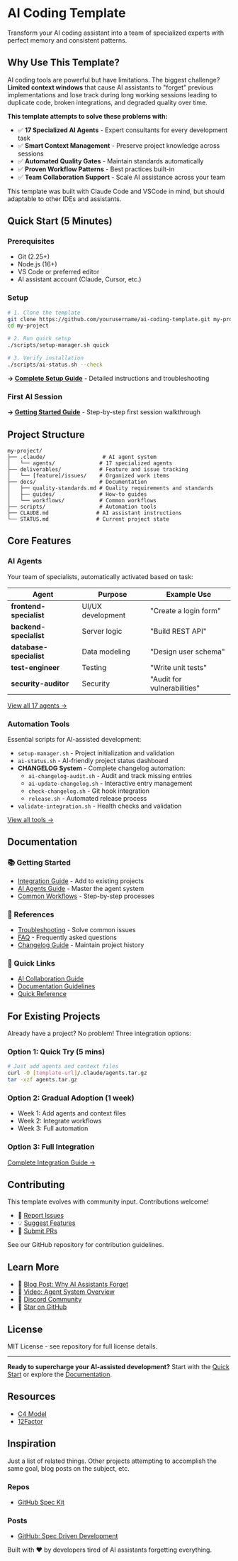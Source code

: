 # AI Coding Template

Transform your AI coding assistant into a team of specialized experts with perfect memory and consistent patterns.

## Why Use This Template?

AI coding tools are powerful but have limitations. The biggest challenge? **Limited context windows** that cause AI assistants to "forget" previous implementations and lose track during long working sessions leading to duplicate code, broken integrations, and degraded quality over time.

**This template attempts to solve these problems with:**

- ✅ **17 Specialized AI Agents** - Expert consultants for every development task
- ✅ **Smart Context Management** - Preserve project knowledge across sessions
- ✅ **Automated Quality Gates** - Maintain standards automatically
- ✅ **Proven Workflow Patterns** - Best practices built-in
- ✅ **Team Collaboration Support** - Scale AI assistance across your team

This template was built with Claude Code and VSCode in mind, but should adaptable to other IDEs and assistants.

## Quick Start (5 Minutes)

### Prerequisites

- Git (2.25+)
- Node.js (16+)
- VS Code or preferred editor
- AI assistant account (Claude, Cursor, etc.)

### Setup

```bash
# 1. Clone the template
git clone https://github.com/yourusername/ai-coding-template.git my-project
cd my-project

# 2. Run quick setup
./scripts/setup-manager.sh quick

# 3. Verify installation
./scripts/ai-status.sh --check
```

**→ [Complete Setup Guide](./docs/setup/quick-start.md)** - Detailed instructions and troubleshooting

### First AI Session

**→ [Getting Started Guide](./docs/setup/quick-start.md#first-ai-session)** - Step-by-step first session walkthrough

## Project Structure

```
my-project/
├── .claude/                  # AI agent system
│   └── agents/              # 17 specialized agents
├── deliverables/            # Feature and issue tracking
│   └── [feature]/issues/    # Organized work items
├── docs/                    # Documentation
│   ├── quality-standards.md # Quality requirements and standards
│   ├── guides/              # How-to guides
│   └── workflows/           # Common workflows
├── scripts/                 # Automation tools
├── CLAUDE.md               # AI assistant instructions
└── STATUS.md               # Current project state
```

## Core Features

### AI Agents

Your team of specialists, automatically activated based on task:

| Agent                   | Purpose           | Example Use                 |
| ----------------------- | ----------------- | --------------------------- |
| **frontend-specialist** | UI/UX development | "Create a login form"       |
| **backend-specialist**  | Server logic      | "Build REST API"            |
| **database-specialist** | Data modeling     | "Design user schema"        |
| **test-engineer**       | Testing           | "Write unit tests"          |
| **security-auditor**    | Security          | "Audit for vulnerabilities" |

[View all 17 agents →](./docs/ai-agents-guide.md)

### Automation Tools

Essential scripts for AI-assisted development:

- `setup-manager.sh` - Project initialization and validation
- `ai-status.sh` - AI-friendly project status dashboard
- **CHANGELOG System** - Complete changelog automation:
  - `ai-changelog-audit.sh` - Audit and track missing entries
  - `ai-update-changelog.sh` - Interactive entry management
  - `check-changelog.sh` - Git hook integration
  - `release.sh` - Automated release process
- `validate-integration.sh` - Health checks and validation

[View all tools →](./scripts/README.md)

## Documentation

### 📚 Getting Started

- [Integration Guide](./docs/setup/integration-guide.md) - Add to existing projects
- [AI Agents Guide](./docs/ai-agents-guide.md) - Master the agent system
- [Common Workflows](./docs/workflows/README.md) - Step-by-step processes

### 🔧 References

- [Troubleshooting](./docs/troubleshooting.md) - Solve common issues
- [FAQ](./docs/troubleshooting.md#frequently-asked-questions) - Frequently asked questions
- [Changelog Guide](./docs/guides/project-guidelines/changelog-maintenance.md) - Maintain project history

### 🎯 Quick Links

- [AI Collaboration Guide](./docs/ai-collaboration-guide.md)
- [Documentation Guidelines](./docs/documentation-guidelines.md)
- [Quick Reference](./docs/reference/)

## For Existing Projects

Already have a project? No problem! Three integration options:

### Option 1: Quick Try (5 mins)

```bash
# Just add agents and context files
curl -O [template-url]/.claude/agents.tar.gz
tar -xzf agents.tar.gz
```

### Option 2: Gradual Adoption (1 week)

- Week 1: Add agents and context files
- Week 2: Integrate workflows
- Week 3: Full automation

### Option 3: Full Integration

[Complete Integration Guide →](./docs/setup/integration-guide.md)

## Contributing

This template evolves with community input. Contributions welcome!

- 🐛 [Report Issues](https://github.com/yourusername/ai-coding-template/issues)
- 💡 [Suggest Features](https://github.com/yourusername/ai-coding-template/discussions)
- 🤝 [Submit PRs](https://github.com/yourusername/ai-coding-template/pulls)

See our GitHub repository for contribution guidelines.

## Learn More

- 📖 [Blog Post: Why AI Assistants Forget](https://example.com/blog)
- 🎥 [Video: Agent System Overview](https://example.com/video)
- 💬 [Discord Community](https://discord.gg/example)
- 🌟 [Star on GitHub](https://github.com/yourusername/ai-coding-template)

## License

MIT License - see repository for full license details.

---

**Ready to supercharge your AI-assisted development?** Start with the [Quick Start](#quick-start-5-minutes) or explore the [Documentation](#documentation).

## Resources

- [C4 Model](https://c4model.com)
- [12Factor](https://12factor.net)

## Inspiration

Just a list of related things. Other projects attempting to accomplish the same goal, blog posts on the subject, etc.

### Repos

- [GitHub Spec Kit](https://github.com/github/spec-kit)

### Posts

- [GitHub: Spec Driven Development](https://github.blog/ai-and-ml/generative-ai/spec-driven-development-with-ai-get-started-with-a-new-open-source-toolkit/)

Built with ❤️ by developers tired of AI assistants forgetting everything.

